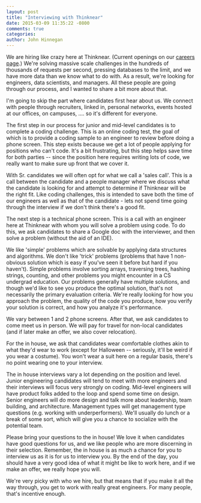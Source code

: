 ```yaml
---
layout: post
title: "Interviewing with Thinknear"
date: 2015-03-09 11:35:22 -0800
comments: true
categories: 
author: John Hinnegan
---
```



We are hiring like crazy here at Thinknear. 
\(Current openings on our [careers page](http://www.thinknear.com/career/).\)
We're solving massive scale challenges in the hundreds of thousands of requests per second, pressing databases to the limit, and we have more data than we know what to do with. 
As a result, we're looking for engineers, data scientists, and managers. 
All these people are going through our process, and I wanted to share a bit more about that.

I'm going to skip the part where candidates first hear about us. 
We connect with people through recruiters, linked in, personal networks, events hosted at our offices, on campuses, .... so it's different for everyone.

The first step in our process for junior and mid-level candidates is to complete a coding challenge. 
This is an online coding test, the goal of which is to provide a coding sample to an engineer to review before doing a phone screen.
This step exists because we get a lot of people applying for positions who can't code.
It's a bit frustrating, but this step helps save time for both parties -- since the position here requires writing lots of code, we really want to make sure up front that we cover it.

With Sr. candidates we will often opt for what we call a 'sales call'.
This is a call between the candidate and a people manager where we discuss what the candidate is looking for and attempt to determine if Thinknear will be the right fit. 
Like coding challenges, this is intended to save both the time of our engineers as well as that of the candidate - lets not spend time going through the interview if we don't think there's a good fit. 

The next step is a technical phone screen. 
This is a call with an engineer here at Thinknear with whom you will solve a problem using code. 
To do this, we ask candidates to share a Google doc with the interviewer, and then solve a problem (without the aid of an IDE).

We like 'simple' problems which are solvable by applying data structures and algorithms.
We don't like 'trick' problems (problems that have 1 non-obvious solution which is easy if you've seen it before but hard if you haven't). 
Simple problems involve sorting arrays, traversing trees, hashing strings, counting, and other problems you might encounter in a CS undergrad education.
Our problems generally have multiple solutions, and though we'd like to see you produce the optimal solution, that's not necessarily the primary evaluation criteria.
We're really looking for how you approach the problem, the quality of the code you produce, how you verify your solution is correct, and how you analyze it's performance.

We vary between 1 and 2 phone screens. 
After that, we ask candidates to come meet us in person. 
We will pay for travel for non-local candidates (and if later make an offer, we also cover relocation).

For the in house, we ask that candidates wear comfortable clothes akin to what they'd wear to work (except for Halloween -- seriously, it'll be weird if you wear a costume).
You won't wear a suit here on a regular basis, there's no point wearing one to your interview.

The in house interviews vary a lot depending on the position and level. 
Junior engineering candidates will tend to meet with more engineers and their interviews will focus very strongly on coding.
Mid-level engineers will have product folks added to the loop and spend some time on design.
Senior engineers will do more design and talk more about leadership, team building, and architecture.
Management types will get management type questions (e.g. working with underperformers).
We'll usually do lunch or a break of some sort, which will give you a chance to socialize with the potential team.

Please bring your questions to the in house! 
We love it when candidates have good questions for us, and we like people who are more discerning in their selection.
Remember, the in house is as much a chance for you to interview us as it is for us to interview you. 
By the end of the day, you should have a very good idea of what it might be like to work here, and if we make an offer, we really hope you will.

We're very picky with who we hire, but that means that if you make it all the way through, you get to work with really great engineers. 
For many people, that's incentive enough. 


